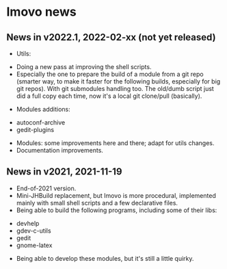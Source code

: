 Imovo news
==========

News in v2022.1, 2022-02-xx (not yet released)
---------------------------

* Utils:
 - Doing a new pass at improving the shell scripts.
 - Especially the one to prepare the build of a module from a git repo (smarter
   way, to make it faster for the following builds, especially for big git
   repos). With git submodules handling too.
   The old/dumb script just did a full copy each time, now it's a local git
   clone/pull (basically).

* Modules additions:
 - autoconf-archive
 - gedit-plugins

* Modules: some improvements here and there; adapt for utils changes.
* Documentation improvements.

News in v2021, 2021-11-19
-------------------------

* End-of-2021 version.
* Mini-JHBuild replacement, but Imovo is more procedural, implemented mainly
  with small shell scripts and a few declarative files.
* Being able to build the following programs, including some of their libs:
 - devhelp
 - gdev-c-utils
 - gedit
 - gnome-latex
* Being able to develop these modules, but it's still a little quirky.
